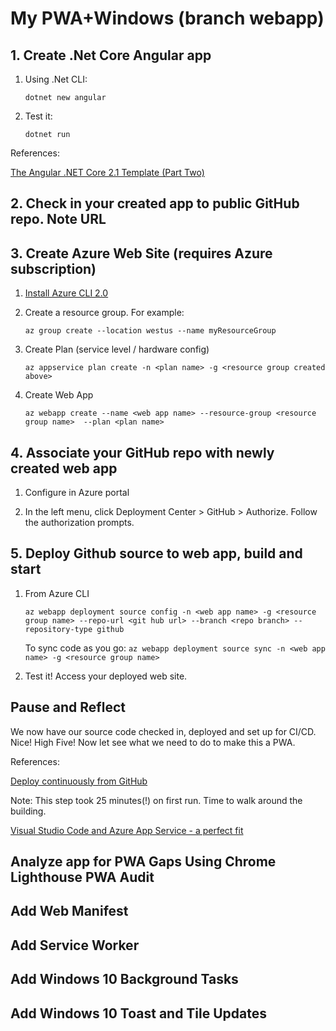 # My PWA+Windows (branch webapp)

## 1. Create .Net Core Angular app

1. Using .Net CLI:

    ```dotnet new angular```

2. Test it:

    ```dotnet run```

References:

[The Angular .NET Core 2.1 Template (Part Two)](https://blog.jeremylikness.com/the-angular-net-core-2-1-template-part-two-d4db52550764)

## 2. Check in your created app to public GitHub repo. Note URL

## 3. Create Azure Web Site (requires Azure subscription)

1. [Install Azure CLI 2.0 ](https://docs.microsoft.com/en-us/cli/azure/install-azure-cli)

2. Create a resource group. For example:
   
    ```az group create --location westus --name myResourceGroup```

3. Create Plan (service level / hardware config)

    ```az appservice plan create -n <plan name> -g <resource group created above>```

4. Create Web App

    ```az webapp create --name <web app name> --resource-group <resource group name>  --plan <plan name>```

## 4. Associate your GitHub repo with newly created web app

1. Configure in Azure portal

2. In the left menu, click Deployment Center > GitHub > Authorize. Follow the authorization prompts. 

## 5. Deploy Github source to web app, build and start

1. From Azure CLI
    
   ```az webapp deployment source config -n <web app name> -g <resource group name> --repo-url <git hub url> --branch <repo branch> --repository-type github```

    To sync code as you go:
    ```az webapp deployment source sync -n <web app name> -g <resource group name>```


2. Test it! Access your deployed web site.

## Pause and Reflect

We now have our source code checked in, deployed and set up for CI/CD. Nice! High Five! Now let see what we need to do to make this a PWA.


References:

[Deploy continuously from GitHub](https://docs.microsoft.com/en-us/azure/app-service/app-service-continuous-deployment)

Note: This step took 25 minutes(!) on first run. Time to walk around the building.

[Visual Studio Code and Azure App Service - a perfect fit](https://azure.microsoft.com/en-us/blog/visual-studio-code-and-azure-app-service-a-perfect-fit/)

## Analyze app for PWA Gaps Using Chrome Lighthouse PWA Audit

## Add Web Manifest

## Add Service Worker

## Add Windows 10 Background Tasks

## Add Windows 10 Toast and Tile Updates

